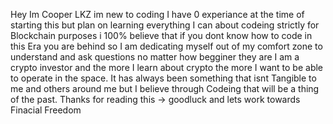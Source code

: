 Hey Im Cooper LKZ
im new to coding I have 0 experiance at the time of starting this but plan on learning everything I can about codeing strictly for Blockchain purposes
i 100% believe that if you dont know how to code in this Era you are behind so I am dedicating myself out of my comfort zone to understand and ask questions no matter how begginer they are
I am a crypto investor and the more I learn about crypto the more I want to be able to operate in the space. It has always been something that isnt Tangible to me and others around me but I believe through Codeing that will be a thing of the past.
Thanks for reading this -> goodluck and lets work towards Finacial Freedom

